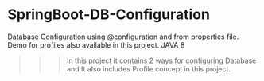 # SpringBoot-DB-Configuration
Database Configuration using @configuration and from properties file. Demo for profiles also available in this project. JAVA 8
>>> In this project it contains 2 ways for configuring Database and It also includes Profile concept in this project.
